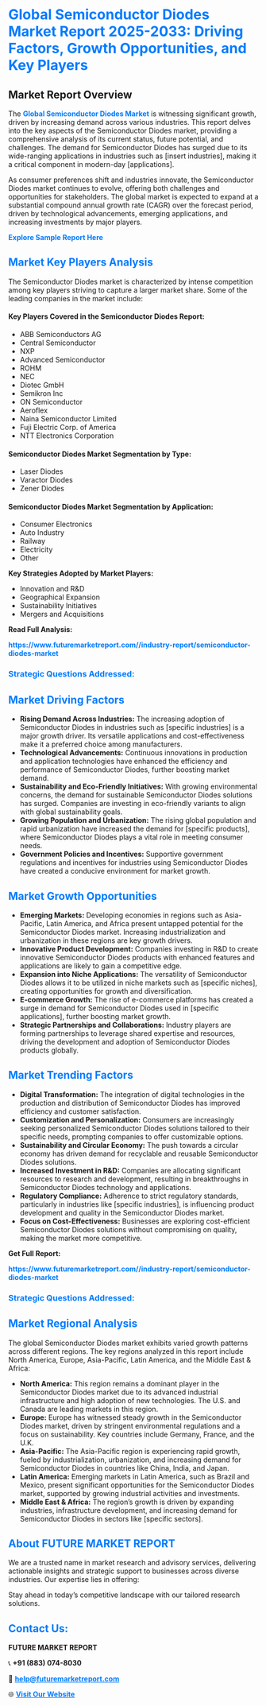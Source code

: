 <h1 style="color: #007BFF;">Global Semiconductor Diodes Market Report 2025-2033: Driving Factors, Growth Opportunities, and Key Players</h1>

<section id="overview">
<h2>Market Report Overview</h2>
<p>The <a href="https://www.futuremarketreport.com//industry-report/semiconductor-diodes-market" style="color: #007BFF; text-decoration: none;"><strong>Global Semiconductor Diodes Market</strong></a> is witnessing significant growth, driven by increasing demand across various industries. This report delves into the key aspects of the Semiconductor Diodes market, providing a comprehensive analysis of its current status, future potential, and challenges. The demand for Semiconductor Diodes has surged due to its wide-ranging applications in industries such as [insert industries], making it a critical component in modern-day [applications].</p>
<p>As consumer preferences shift and industries innovate, the Semiconductor Diodes market continues to evolve, offering both challenges and opportunities for stakeholders. The global market is expected to expand at a substantial compound annual growth rate (CAGR) over the forecast period, driven by technological advancements, emerging applications, and increasing investments by major players.</p>
</section>

<section id="overview">
<p><a href="https://www.futuremarketreport.com//request-sample/reportId=75958" style="color: #007BFF; text-decoration: none;"><strong>Explore Sample Report Here</strong></a></p>
</section>

<section id="key-players">
<h2 style="color: #007BFF;">Market Key Players Analysis</h2>
<p>The Semiconductor Diodes market is characterized by intense competition among key players striving to capture a larger market share. Some of the leading companies in the market include:</p>
<h4>Key Players Covered in the Semiconductor Diodes Report:</h4>
<ul><li>ABB Semiconductors AG</li><li>Central Semiconductor</li><li>NXP</li><li>Advanced Semiconductor</li><li>ROHM</li><li>NEC</li><li>Diotec GmbH</li><li>Semikron Inc</li><li>ON Semiconductor</li><li>Aeroflex</li><li>Naina Semiconductor Limited</li><li>Fuji Electric Corp. of America</li><li>NTT Electronics Corporation</li></ul>
<h4>Semiconductor Diodes Market Segmentation by Type:</h4>
<ul><li>Laser Diodes</li><li>Varactor Diodes</li><li>Zener Diodes</li></ul>

<h4>Semiconductor Diodes Market Segmentation by Application:</h4>
<ul><li>Consumer Electronics</li><li>Auto Industry</li><li>Railway</li><li>Electricity</li><li>Other</li></ul>
<p><strong>Key Strategies Adopted by Market Players:</strong></p>
<ul>
<li>Innovation and R&D</li>
<li>Geographical Expansion</li>
<li>Sustainability Initiatives</li>
<li>Mergers and Acquisitions</li>
</ul>
</section>

<section>
<p><strong>Read Full Analysis: </strong></p><a href="https://www.futuremarketreport.com//industry-report/semiconductor-diodes-market" style="color: #007BFF; text-decoration: none;"><strong>https://www.futuremarketreport.com//industry-report/semiconductor-diodes-market</strong></a>
<h3 style="color: #007BFF;">Strategic Questions Addressed:</h3>
</section>

<section id="driving-factors">
<h2 style="color: #007BFF;">Market Driving Factors</h2>
<ul>
<li><strong>Rising Demand Across Industries:</strong> The increasing adoption of Semiconductor Diodes in industries such as [specific industries] is a major growth driver. Its versatile applications and cost-effectiveness make it a preferred choice among manufacturers.</li>
<li><strong>Technological Advancements:</strong> Continuous innovations in production and application technologies have enhanced the efficiency and performance of Semiconductor Diodes, further boosting market demand.</li>
<li><strong>Sustainability and Eco-Friendly Initiatives:</strong> With growing environmental concerns, the demand for sustainable Semiconductor Diodes solutions has surged. Companies are investing in eco-friendly variants to align with global sustainability goals.</li>
<li><strong>Growing Population and Urbanization:</strong> The rising global population and rapid urbanization have increased the demand for [specific products], where Semiconductor Diodes plays a vital role in meeting consumer needs.</li>
<li><strong>Government Policies and Incentives:</strong> Supportive government regulations and incentives for industries using Semiconductor Diodes have created a conducive environment for market growth.</li>
</ul>
</section>

<section id="growth-opportunities">
<h2 style="color: #007BFF;">Market Growth Opportunities</h2>
<ul>
<li><strong>Emerging Markets:</strong> Developing economies in regions such as Asia-Pacific, Latin America, and Africa present untapped potential for the Semiconductor Diodes market. Increasing industrialization and urbanization in these regions are key growth drivers.</li>
<li><strong>Innovative Product Development:</strong> Companies investing in R&D to create innovative Semiconductor Diodes products with enhanced features and applications are likely to gain a competitive edge.</li>
<li><strong>Expansion into Niche Applications:</strong> The versatility of Semiconductor Diodes allows it to be utilized in niche markets such as [specific niches], creating opportunities for growth and diversification.</li>
<li><strong>E-commerce Growth:</strong> The rise of e-commerce platforms has created a surge in demand for Semiconductor Diodes used in [specific applications], further boosting market growth.</li>
<li><strong>Strategic Partnerships and Collaborations:</strong> Industry players are forming partnerships to leverage shared expertise and resources, driving the development and adoption of Semiconductor Diodes products globally.</li>
</ul>
</section>

<section id="trending-factors">
<h2 style="color: #007BFF;">Market Trending Factors</h2>
<ul>
<li><strong>Digital Transformation:</strong> The integration of digital technologies in the production and distribution of Semiconductor Diodes has improved efficiency and customer satisfaction.</li>
<li><strong>Customization and Personalization:</strong> Consumers are increasingly seeking personalized Semiconductor Diodes solutions tailored to their specific needs, prompting companies to offer customizable options.</li>
<li><strong>Sustainability and Circular Economy:</strong> The push towards a circular economy has driven demand for recyclable and reusable Semiconductor Diodes solutions.</li>
<li><strong>Increased Investment in R&D:</strong> Companies are allocating significant resources to research and development, resulting in breakthroughs in Semiconductor Diodes technology and applications.</li>
<li><strong>Regulatory Compliance:</strong> Adherence to strict regulatory standards, particularly in industries like [specific industries], is influencing product development and quality in the Semiconductor Diodes market.</li>
<li><strong>Focus on Cost-Effectiveness:</strong> Businesses are exploring cost-efficient Semiconductor Diodes solutions without compromising on quality, making the market more competitive.</li>
</ul>
</section>

<section>
<p><strong>Get Full Report: </strong></p><a href="https://www.futuremarketreport.com//industry-report/semiconductor-diodes-market" style="color: #007BFF; text-decoration: none;"><strong>https://www.futuremarketreport.com//industry-report/semiconductor-diodes-market</strong></a>
<h3 style="color: #007BFF;">Strategic Questions Addressed:</h3>
</section>


<section id="regional-analysis">
<h2 style="color: #007BFF;">Market Regional Analysis</h2>
<p>The global Semiconductor Diodes market exhibits varied growth patterns across different regions. The key regions analyzed in this report include North America, Europe, Asia-Pacific, Latin America, and the Middle East & Africa:</p>
<ul>
<li><strong>North America:</strong> This region remains a dominant player in the Semiconductor Diodes market due to its advanced industrial infrastructure and high adoption of new technologies. The U.S. and Canada are leading markets in this region.</li>
<li><strong>Europe:</strong> Europe has witnessed steady growth in the Semiconductor Diodes market, driven by stringent environmental regulations and a focus on sustainability. Key countries include Germany, France, and the U.K.</li>
<li><strong>Asia-Pacific:</strong> The Asia-Pacific region is experiencing rapid growth, fueled by industrialization, urbanization, and increasing demand for Semiconductor Diodes in countries like China, India, and Japan.</li>
<li><strong>Latin America:</strong> Emerging markets in Latin America, such as Brazil and Mexico, present significant opportunities for the Semiconductor Diodes market, supported by growing industrial activities and investments.</li>
<li><strong>Middle East & Africa:</strong> The region’s growth is driven by expanding industries, infrastructure development, and increasing demand for Semiconductor Diodes in sectors like [specific sectors].</li>
</ul>
</section>

<footer>
<h2 style="color: #007BFF;">About FUTURE MARKET REPORT</h2>
<p>We are a trusted name in market research and advisory services, delivering actionable insights and strategic support to businesses across diverse industries. Our expertise lies in offering:</p>

<p>Stay ahead in today’s competitive landscape with our tailored research solutions.</p>

<h2 style="color: #007BFF;">Contact Us:</h2>
<p><strong>FUTURE MARKET REPORT</strong></p>
<p>📞 <strong>+91 (883) 074-8030</strong></p>
<p>📧 <strong><a href="mailto:help@futuremarketreport.com" style="color: #007BFF;">help@futuremarketreport.com</a></strong></p>
<p>🌐 <strong><a href="https://www.futuremarketreport.com/" style="color: #007BFF;">Visit Our Website</a></strong></p>
</footer>